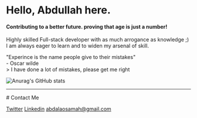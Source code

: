 
# <b>Hello, Abdullah here.</b> <br>
#### Contributing to a better future. proving that age is just a number!
Highly skilled Full-stack developer with as much arrogance as knowledge ;) <br>I am always eager to learn and to widen my arsenal of skill.

"Experince is the name people give to their mistakes"<br> - Oscar wilde<br>>
I have done a lot of mistakes, please get me right<br>

![Anurag's GitHub stats](https://github-readme-stats.vercel.app/api?username=abdalaosama&show_icons=true&theme=radical)


<hr>
# Contact Me

[Twitter](https://twitter.com/Abdallah__Osama)
[Linkedin](https://www.linkedin.com/in/abdullah-osamah/)
abdalaosamah@gmail.com
